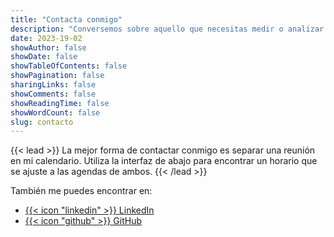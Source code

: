 ```yaml
---
title: "Contacta conmigo"
description: "Conversemos sobre aquello que necesitas medir o analizar."
date: 2023-19-02
showAuthor: false
showDate: false
showTableOfContents: false
showPagination: false
sharingLinks: false
showComments: false
showReadingTime: false
showWordCount: false
slug: contacto
---
```


{{< lead >}}
La mejor forma de contactar conmigo es separar una reunión en mi calendario. Utiliza la interfaz de abajo para encontrar un horario que se ajuste a las agendas de ambos.
{{< /lead >}}

<div class="tidycal-embed" data-path="spelucin/data-marketing-general"></div>
<script src="https://assets.tidycal.com/js/embed.js" async></script>

También me puedes encontrar en:

- [{{< icon "linkedin" >}} LinkedIn](https://www.linkedin.com/in/spelucin/)
- [{{< icon "github" >}} GitHub](https://github.com/spelucin)